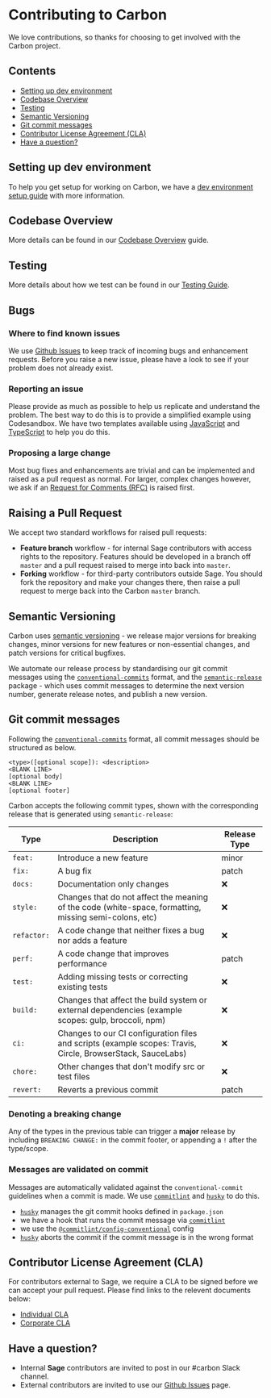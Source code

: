 # Contributing to Carbon

We love contributions, so thanks for choosing to get involved with the Carbon project.

## Contents

- [Setting up dev environment](#setting-up-dev-environment)
- [Codebase Overview](#codebase-overview)
- [Testing](#testing)
- [Semantic Versioning](#semantic-versioning)
- [Git commit messages](#git-commit-messages)
- [Contributor License Agreement (CLA)](#contributor-license-agreement-cla)
- [Have a question?](#have-a-question)

## Setting up dev environment

To help you get setup for working on Carbon, we have a [dev environment setup guide](docs/dev-environment-setup.md) with more information.

## Codebase Overview

More details can be found in our [Codebase Overview](docs/codebase-overview.md) guide.

## Testing

More details about how we test can be found in our [Testing Guide](docs/testing-guide.md).

## Bugs

### Where to find known issues

We use [Github Issues](https://github.com/Sage/carbon/issues) to keep track of incoming bugs and enhancement requests. Before you raise a new issue, please have a look to see if your problem does not already exist.

### Reporting an issue

Please provide as much as possible to help us replicate and understand the problem. The best way to do this is to provide a simplified example using Codesandbox. We have two templates available using [JavaScript](https://codesandbox.io/s/carbon-quickstart-j5pb2) and [TypeScript](https://codesandbox.io/s/carbon-quickstart-typescript-6sjfuz) to help you do this.

### Proposing a large change

Most bug fixes and enhancements are trivial and can be implemented and raised as a pull request as normal. For larger, complex changes however, we ask if an [Request for Comments (RFC)](rfcs/README.md) is raised first.

## Raising a Pull Request

We accept two standard workflows for raised pull requests:

- **Feature branch** workflow - for internal Sage contributors with access rights to the repository. Features should be developed in a branch off `master` and a pull request raised to merge into back into `master`.
- **Forking** workflow - for third-party contributors outside Sage. You should fork the repository and make your changes there, then raise a pull request to merge back into the Carbon `master` branch.

## Semantic Versioning

Carbon uses [semantic versioning](https://semver.org/) - we release major versions for breaking changes, minor versions for new features or non-essential changes, and patch versions for critical bugfixes.

We automate our release process by standardising our git commit messages using the [`conventional-commits`](https://www.conventionalcommits.org/) format, and the [`semantic-release`](https://www.npmjs.com/package/semantic-release) package - which uses commit messages to determine the next version number, generate release notes, and publish a new version.

## Git commit messages

Following the [`conventional-commits`](https://www.conventionalcommits.org/) format, all commit messages should be structured as below.

```none
<type>([optional scope]): <description>
<BLANK LINE>
[optional body]
<BLANK LINE>
[optional footer]
```

Carbon accepts the following commit types, shown with the corresponding release that is generated using `semantic-release`:

| Type        | Description                                                                                                 | Release Type |
| ----------- | ----------------------------------------------------------------------------------------------------------- | ------------ |
| `feat:`     | Introduce a new feature                                                                                     | minor        |
| `fix:`      | A bug fix                                                                                                   | patch        |
| `docs:`     | Documentation only changes                                                                                  | :x:          |
| `style:`    | Changes that do not affect the meaning of the code (white-space, formatting, missing semi-colons, etc)      | :x:          |
| `refactor:` | A code change that neither fixes a bug nor adds a feature                                                   | :x:          |
| `perf:`     | A code change that improves performance                                                                     | patch        |
| `test:`     | Adding missing tests or correcting existing tests                                                           | :x:          |
| `build:`    | Changes that affect the build system or external dependencies (example scopes: gulp, broccoli, npm)         | :x:          |
| `ci:`       | Changes to our CI configuration files and scripts (example scopes: Travis, Circle, BrowserStack, SauceLabs) | :x:          |
| `chore:`    | Other changes that don't modify src or test files                                                           | :x:          |
| `revert:`   | Reverts a previous commit                                                                                   | patch        |

### Denoting a breaking change

Any of the types in the previous table can trigger a **major** release by including `BREAKING CHANGE:` in the commit footer, or appending a `!` after the type/scope.

### Messages are validated on commit

Messages are automatically validated against the `conventional-commit` guidelines when a commit is made. We use [`commitlint`](https://github.com/conventional-changelog/commitlint) and [`husky`](https://github.com/typicode/husky) to do this.

- [`husky`](https://github.com/typicode/husky) manages the git commit hooks defined in `package.json`
- we have a hook that runs the commit message via [`commitlint`](https://github.com/conventional-changelog/commitlint)
- we use the [`@commitlint/config-conventional`](https://github.com/conventional-changelog/commitlint/tree/master/%40commitlint/config-conventional) config
- [`husky`](https://github.com/typicode/husky) aborts the commit if the commit message is in the wrong format

## Contributor License Agreement (CLA)

For contributors external to Sage, we require a CLA to be signed before we can accept your pull request. Please find links to the relevent documents below:

- [Individual CLA](cla/SAGE-CLA.docx)
- [Corporate CLA](cla/SAGE-CCLA.docx)

## Have a question?

- Internal **Sage** contributors are invited to post in our #carbon Slack channel.
- External contributors are invited to use our [Github Issues](https://github.com/sage/carbon/issues) page.
